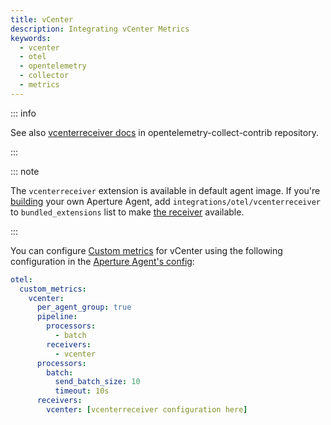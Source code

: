 ```yaml
---
title: vCenter
description: Integrating vCenter Metrics
keywords:
  - vcenter
  - otel
  - opentelemetry
  - collector
  - metrics
---
```


::: info

See also [vcenterreceiver docs][receiver] in opentelemetry-collect-contrib repository.

:::

::: note

The `vcenterreceiver` extension is available in default agent image. If you're [building][build] your own Aperture Agent, add `integrations/otel/vcenterreceiver` to `bundled_extensions` list to make [the receiver][receiver] available.

:::

You can configure [Custom metrics][custom-metrics] for vCenter using the
following configuration in the [Aperture Agent's config][agent-config]:

```yaml
otel:
  custom_metrics:
    vcenter:
      per_agent_group: true
      pipeline:
        processors:
          - batch
        receivers:
          - vcenter
      processors:
        batch:
          send_batch_size: 10
          timeout: 10s
      receivers:
        vcenter: [vcenterreceiver configuration here]
```

[build]: /reference/aperturectl/build/agent/agent.md
[receiver]:
  https://github.com/open-telemetry/opentelemetry-collector-contrib/tree/main/receiver/vcenterreceiver
[custom-metrics]: /reference/configuration/agent.md#custom-metrics-config
[agent-config]: /reference/configuration/agent.md#agent-o-t-e-l-config
